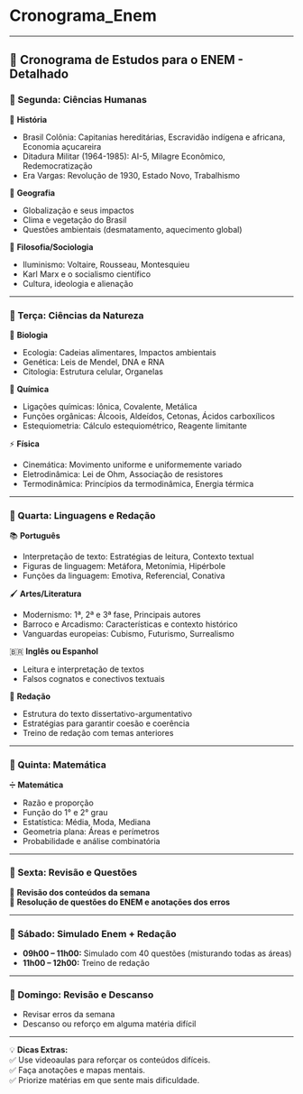 # Cronograma_Enem


---

## **📅 Cronograma de Estudos para o ENEM - Detalhado**  

### **📆 Segunda: Ciências Humanas**  
📖 **História**  
- Brasil Colônia: Capitanias hereditárias, Escravidão indígena e africana, Economia açucareira  
- Ditadura Militar (1964-1985): AI-5, Milagre Econômico, Redemocratização  
- Era Vargas: Revolução de 1930, Estado Novo, Trabalhismo  

📖 **Geografia**  
- Globalização e seus impactos  
- Clima e vegetação do Brasil  
- Questões ambientais (desmatamento, aquecimento global)  

📖 **Filosofia/Sociologia**  
- Iluminismo: Voltaire, Rousseau, Montesquieu  
- Karl Marx e o socialismo científico  
- Cultura, ideologia e alienação  

---

### **📆 Terça: Ciências da Natureza**  
🔬 **Biologia**  
- Ecologia: Cadeias alimentares, Impactos ambientais  
- Genética: Leis de Mendel, DNA e RNA  
- Citologia: Estrutura celular, Organelas  

🧪 **Química**  
- Ligações químicas: Iônica, Covalente, Metálica  
- Funções orgânicas: Álcoois, Aldeídos, Cetonas, Ácidos carboxílicos  
- Estequiometria: Cálculo estequiométrico, Reagente limitante  

⚡ **Física**  
- Cinemática: Movimento uniforme e uniformemente variado  
- Eletrodinâmica: Lei de Ohm, Associação de resistores  
- Termodinâmica: Princípios da termodinâmica, Energia térmica  

---

### **📆 Quarta: Linguagens e Redação**  
📚 **Português**  
- Interpretação de texto: Estratégias de leitura, Contexto textual  
- Figuras de linguagem: Metáfora, Metonímia, Hipérbole  
- Funções da linguagem: Emotiva, Referencial, Conativa  

🖌️ **Artes/Literatura**  
- Modernismo: 1ª, 2ª e 3ª fase, Principais autores  
- Barroco e Arcadismo: Características e contexto histórico  
- Vanguardas europeias: Cubismo, Futurismo, Surrealismo  

🇧🇷 **Inglês ou Espanhol**  
- Leitura e interpretação de textos  
- Falsos cognatos e conectivos textuais  

📝 **Redação**  
- Estrutura do texto dissertativo-argumentativo  
- Estratégias para garantir coesão e coerência  
- Treino de redação com temas anteriores  

---

### **📆 Quinta: Matemática**  
➗ **Matemática**  
- Razão e proporção  
- Função do 1° e 2° grau  
- Estatística: Média, Moda, Mediana  
- Geometria plana: Áreas e perímetros  
- Probabilidade e análise combinatória  

---

### **📆 Sexta: Revisão e Questões**  
🔁 **Revisão dos conteúdos da semana**  
📝 **Resolução de questões do ENEM e anotações dos erros**  

---

### **📆 Sábado: Simulado Enem + Redação**  
- **09h00 – 11h00:** Simulado com 40 questões (misturando todas as áreas)  
- **11h00 – 12h00:** Treino de redação  

---

### **📆 Domingo: Revisão e Descanso**  
- Revisar erros da semana  
- Descanso ou reforço em alguma matéria difícil  

---

💡 **Dicas Extras:**  
✅ Use videoaulas para reforçar os conteúdos difíceis.  
✅ Faça anotações e mapas mentais.  
✅ Priorize matérias em que sente mais dificuldade.  


